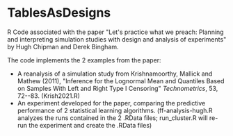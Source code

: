 # TablesAsDesigns
R Code associated with the paper "Let's practice what we preach: Planning and interpreting simulation studies with design and analysis of experiments" by Hugh Chipman and Derek Bingham.  

The code implements the 2 examples from the paper: 
  * A reanalysis of a simulation study from Krishnamoorthy,  Mallick and  Mathew (2011), "Inference for the Lognormal Mean and Quantiles Based on Samples With Left and Right Type I Censoring" *Technometrics*, 53, 72--83. (Krish2021.R)
  * An experiment developed for the paper, comparing the predictive performance of 2 statistical learning algorithms. (ff-analysis-hugh.R analyzes the runs contained in the 2 .RData files; run_cluster.R will re-run the experiment and create the .RData files)

